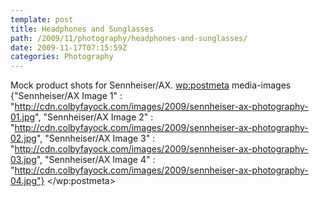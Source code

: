 ```yaml
---
template: post
title: Headphones and Sunglasses
path: /2009/11/photography/headphones-and-sunglasses/
date: 2009-11-17T07:15:59Z
categories: Photography
---
```

Mock product shots for Sennheiser/AX.
        <wp:postmeta>
            media-images
            {"Sennheiser/AX Image 1" : "http://cdn.colbyfayock.com/images/2009/sennheiser-ax-photography-01.jpg", "Sennheiser/AX Image 2" : "http://cdn.colbyfayock.com/images/2009/sennheiser-ax-photography-02.jpg", "Sennheiser/AX Image 3" : "http://cdn.colbyfayock.com/images/2009/sennheiser-ax-photography-03.jpg", "Sennheiser/AX Image 4" : "http://cdn.colbyfayock.com/images/2009/sennheiser-ax-photography-04.jpg"}
        </wp:postmeta>
    </item>